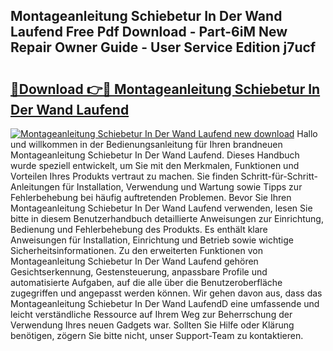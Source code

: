 ## Montageanleitung Schiebetur In Der Wand Laufend Free Pdf Download - Part-6iM New Repair Owner Guide - User Service Edition j7ucf

# <h2><a href="http://df7ifc.blite.top/?on=Montageanleitung+Schiebetur+In+Der+Wand+Laufend">🔗Download 👉🔴 Montageanleitung Schiebetur In Der Wand Laufend</a></h2>

[![Montageanleitung Schiebetur In Der Wand Laufend new download](https://i.imgur.com/lujVjoI.png)](http://df7ifc.blite.top/?on=Montageanleitung+Schiebetur+In+Der+Wand+Laufend)
Hallo und willkommen in der Bedienungsanleitung für Ihren brandneuen Montageanleitung Schiebetur In Der Wand Laufend. Dieses Handbuch wurde speziell entwickelt, um Sie mit den Merkmalen, Funktionen und Vorteilen Ihres Produkts vertraut zu machen. Sie finden Schritt-für-Schritt-Anleitungen für Installation, Verwendung und Wartung sowie Tipps zur Fehlerbehebung bei häufig auftretenden Problemen. Bevor Sie Ihren Montageanleitung Schiebetur In Der Wand Laufend verwenden, lesen Sie bitte in diesem Benutzerhandbuch detaillierte Anweisungen zur Einrichtung, Bedienung und Fehlerbehebung des Produkts. Es enthält klare Anweisungen für Installation, Einrichtung und Betrieb sowie wichtige Sicherheitsinformationen. Zu den erweiterten Funktionen von Montageanleitung Schiebetur In Der Wand Laufend gehören Gesichtserkennung, Gestensteuerung, anpassbare Profile und automatisierte Aufgaben, auf die alle über die Benutzeroberfläche zugegriffen und angepasst werden können. Wir gehen davon aus, dass das Montageanleitung Schiebetur In Der Wand LaufendD eine umfassende und leicht verständliche Ressource auf Ihrem Weg zur Beherrschung der Verwendung Ihres neuen Gadgets war. Sollten Sie Hilfe oder Klärung benötigen, zögern Sie bitte nicht, unser Support-Team zu kontaktieren.
